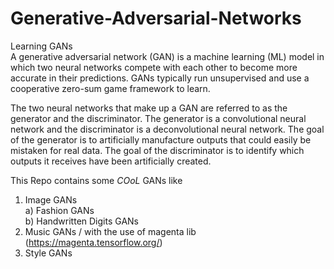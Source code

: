 # Generative-Adversarial-Networks <br />
Learning GANs <br />
A generative adversarial network (GAN) is a machine learning (ML) model in which two neural networks compete with each other to become more accurate in their predictions. GANs typically run unsupervised and use a cooperative zero-sum game framework to learn.

The two neural networks that make up a GAN are referred to as the generator and the discriminator. The generator is a convolutional neural network and the discriminator is a deconvolutional neural network. The goal of the generator is to artificially manufacture outputs that could easily be mistaken for real data. The goal of the discriminator is to identify which outputs it receives have been artificially created.


This Repo contains some *COoL* GANs like
1) Image GANs<br />
  a) Fashion GANs<br />
  b) Handwritten Digits GANs<br />
2) Music GANs / with the use of magenta lib (https://magenta.tensorflow.org/)
3) Style GANs
